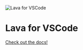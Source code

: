 ![Lava for VSCode](https://raw.githubusercontent.com/garrettjohnson/images/master/images/github-banner.png)

# Lava for VSCode

[Check out the docs!](https://lavadocs.garrett.io)
